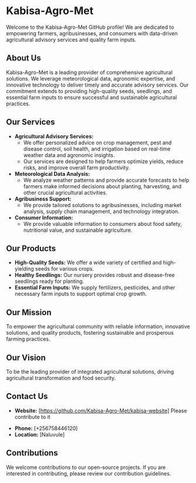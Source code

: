 # Kabisa-Agro-Met

Welcome to the Kabisa-Agro-Met GitHub profile! We are dedicated to empowering farmers, agribusinesses, and consumers with data-driven agricultural advisory services and quality farm inputs.

## About Us

Kabisa-Agro-Met is a leading provider of comprehensive agricultural solutions. We leverage meteorological data, agronomic expertise, and innovative technology to deliver timely and accurate advisory services. Our commitment extends to providing high-quality seeds, seedlings, and essential farm inputs to ensure successful and sustainable agricultural practices.

## Our Services

* **Agricultural Advisory Services:**
    * We offer personalized advice on crop management, pest and disease control, soil health, and irrigation based on real-time weather data and agronomic insights.
    * Our services are designed to help farmers optimize yields, reduce risks, and improve overall farm productivity.
* **Meteorological Data Analysis:**
    * We analyze weather patterns and provide accurate forecasts to help farmers make informed decisions about planting, harvesting, and other crucial agricultural activities.
* **Agribusiness Support:**
    * We provide tailored solutions to agribusinesses, including market analysis, supply chain management, and technology integration.
* **Consumer Information:**
    * We provide valuable information to consumers about food safety, nutritional value, and sustainable agriculture.

## Our Products

* **High-Quality Seeds:** We offer a wide variety of certified and high-yielding seeds for various crops.
* **Healthy Seedlings:** Our nursery provides robust and disease-free seedlings ready for planting.
* **Essential Farm Inputs:** We supply fertilizers, pesticides, and other necessary farm inputs to support optimal crop growth.

## Our Mission

To empower the agricultural community with reliable information, innovative solutions, and quality products, fostering sustainable and prosperous farming practices.

## Our Vision

To be the leading provider of integrated agricultural solutions, driving agricultural transformation and food security.

## Contact Us

* **Website:** [https://github.com/Kabisa-Agro-Met/kabisa-website] Please contribute to it
<!--
* **Email:** [Your Email Address]

## Connect with Us

[Add links to your social media profiles, such as LinkedIn, Facebook, or Twitter.]

## License

[Choose a license, such as MIT or Apache 2.0, and specify it here. If you have code that is not open source, remove this section.]

-->

* **Phone:** [+256758446120]
* **Location:** [Naluvule]

## Contributions

We welcome contributions to our open-source projects. If you are interested in contributing, please review our contribution guidelines.

